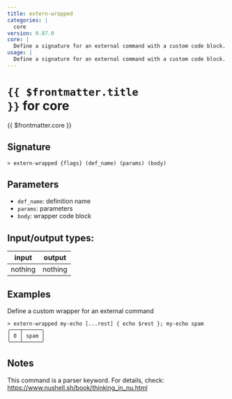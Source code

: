 ```yaml
---
title: extern-wrapped
categories: |
  core
version: 0.87.0
core: |
  Define a signature for an external command with a custom code block.
usage: |
  Define a signature for an external command with a custom code block.
---
```

<!-- This file is automatically generated. Please edit the command in https://github.com/nushell/nushell instead. -->

# <code>{{ $frontmatter.title }}</code> for core

<div class='command-title'>{{ $frontmatter.core }}</div>

## Signature

```> extern-wrapped {flags} (def_name) (params) (body)```

## Parameters

 -  `def_name`: definition name
 -  `params`: parameters
 -  `body`: wrapper code block


## Input/output types:

| input   | output  |
| ------- | ------- |
| nothing | nothing |

## Examples

Define a custom wrapper for an external command
```nu
> extern-wrapped my-echo [...rest] { echo $rest }; my-echo spam
╭───┬──────╮
│ 0 │ spam │
╰───┴──────╯

```

## Notes
This command is a parser keyword. For details, check:
  https://www.nushell.sh/book/thinking_in_nu.html